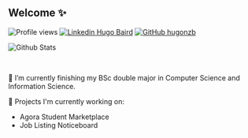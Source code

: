 ## Welcome ✨

![Profile views](https://gpvc.arturio.dev/hugonzb)
[![Linkedin Hugo Baird](https://img.shields.io/badge/Hugo-Baird-blue?style=flat-square&logo=Linkedin&logoColor=white&link=https://www.linkedin.com/in/hugo-baird/)](https://www.linkedin.com/in/hugo-baird/)
[![GitHub hugonzb](https://img.shields.io/github/followers/hugonzb?label=follow&style=social)](https://github.com/hugonzb)

![Github Stats](https://github-readme-stats.vercel.app/api?username=hugonzb&hide=prs&theme=tokyonight)

<br>

🌱 I’m currently finishing my BSc double major in Computer Science and Information Science.

🔨 Projects I'm currently working on:
- Agora Student Marketplace
- Job Listing Noticeboard


